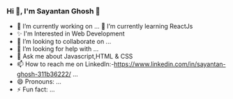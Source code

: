 ### Hi 👋, I'm Sayantan Ghosh 👋


- 🔭 I’m currently working on ...
🌱 I’m currently learning ReactJs
- ✨ I'm Interested in Web Development
- 👯 I’m looking to collaborate on ...
- 🤔 I’m looking for help with ...
- 💬 Ask me about Javascript,HTML & CSS
- 📫 How to reach me on LinkedIn:-https://www.linkedin.com/in/sayantan-ghosh-311b36222/ ...
- 😄 Pronouns: ...
- ⚡ Fun fact: ...

